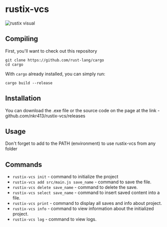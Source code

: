 # rustix-vcs

![rustix visual](https://github.com/nkr413/rustix-vcs/blob/main/docs/pics/rustix-visual-1.png)

## Compiling

First, you'll want to check out this repository

```
git clone https://github.com/rust-lang/cargo
cd cargo
```

With `cargo` already installed, you can simply run:

```
cargo build --release
```

## Installation

You can download the .exe file or the source code on the page at the link - github.com/nkr413/rustix-vcs/releases

## Usage

Don't forget to add to the PATH (environment) to use rustix-vcs from any folder

## Commands
- ```rustix-vcs init``` - command to initialize the project
- ```rustix-vcs add src/main.js save_name``` - command to save the file.
- ```rustix-vcs delete save_name``` - command to delete the save.
- ```rustix-vcs select save_name``` - command to insert saved content into a file.
- ```rustix-vcs print``` - command to display all saves and info about project.
- ```rustix-vcs info``` - command to view information about the initialized project.
- ```rustix-vcs log``` - command to view logs.

